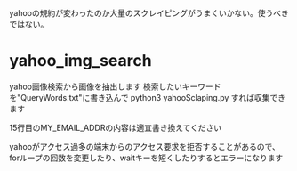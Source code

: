 yahooの規約が変わったのか大量のスクレイピングがうまくいかない。使うべきではない。

# yahoo_img_search

yahoo画像検索から画像を抽出します
検索したいキーワードを"QueryWords.txt"に書き込んで
python3 yahooSclaping.py
すれば収集できます

15行目のMY_EMAIL_ADDRの内容は適宜書き換えてください

yahooがアクセス過多の端末からのアクセス要求を拒否することがあるので、
forループの回数を変更したり、waitキーを短くしたりするとエラーになります
